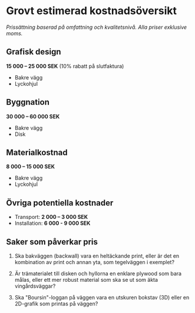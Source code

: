 # Grovt estimerad kostnadsöversikt

*Prissättning baserad på omfattning och kvalitetsnivå. Alla priser exklusive moms.*

## Grafisk design
**15 000 – 25 000 SEK** (10% rabatt på slutfaktura)
- Bakre vägg
- Lyckohjul

## Byggnation
**30 000 – 60 000 SEK**
- Bakre vägg
- Disk

## Materialkostnad
**8 000 – 15 000 SEK**
- Bakre vägg
- Lyckohjul

## Övriga potentiella kostnader
- Transport: **2 000 – 3 000 SEK**
- Installation: **6 000 - 9 000 SEK**

## Saker som påverkar pris

1. Ska bakväggen (backwall) vara en heltäckande print, eller är det en kombination av print och annan yta, som tegelväggen i exemplet?

2. Är trämaterialet till disken och hyllorna en enklare plywood som bara målas, eller ett mer robust material som ska se ut som äkta vingårdsväggar?

3. Ska "Boursin"-loggan på väggen vara en utskuren bokstav (3D) eller en 2D-grafik som printas på väggen?
